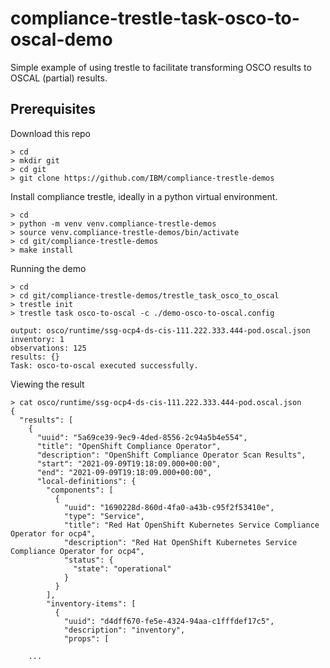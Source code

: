 # compliance-trestle-task-osco-to-oscal-demo

Simple example of using trestle to facilitate transforming OSCO results to OSCAL (partial) results.

## Prerequisites

Download this repo

```
> cd
> mkdir git
> cd git
> git clone https://github.com/IBM/compliance-trestle-demos
```

Install compliance trestle, ideally in a python virtual environment.

```
> cd
> python -m venv venv.compliance-trestle-demos
> source venv.compliance-trestle-demos/bin/activate
> cd git/compliance-trestle-demos
> make install
```

Running the demo

```
> cd
> cd git/compliance-trestle-demos/trestle_task_osco_to_oscal
> trestle init
> trestle task osco-to-oscal -c ./demo-osco-to-oscal.config

output: osco/runtime/ssg-ocp4-ds-cis-111.222.333.444-pod.oscal.json
inventory: 1
observations: 125
results: {}
Task: osco-to-oscal executed successfully.
```

Viewing the result

```
> cat osco/runtime/ssg-ocp4-ds-cis-111.222.333.444-pod.oscal.json
{
  "results": [
    {
      "uuid": "5a69ce39-9ec9-4ded-8556-2c94a5b4e554",
      "title": "OpenShift Compliance Operator",
      "description": "OpenShift Compliance Operator Scan Results",
      "start": "2021-09-09T19:18:09.000+00:00",
      "end": "2021-09-09T19:18:09.000+00:00",
      "local-definitions": {
        "components": [
          {
            "uuid": "1690228d-860d-4fa0-a43b-c95f2f53410e",
            "type": "Service",
            "title": "Red Hat OpenShift Kubernetes Service Compliance Operator for ocp4",
            "description": "Red Hat OpenShift Kubernetes Service Compliance Operator for ocp4",
            "status": {
              "state": "operational"
            }
          }
        ],
        "inventory-items": [
          {
            "uuid": "d4dff670-fe5e-4324-94aa-c1fffdef17c5",
            "description": "inventory",
            "props": [

    ...
```
